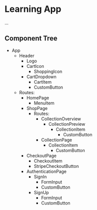 # Learning App

...

## Component Tree

- App
  - Header
    - Logo
    - CartIcon
      - ShoppingIcon
    - CartDropdown
      - CartItem
      - CustomButton
  - Routes:
    - HomePage
      - MenuItem
    - ShopPage
      - Routes:
        - CollectionOverview
          - CollectionPreview
            - CollectionItem
              - CustomButton
        - CollectionPage
          - CollectionItem
            - CustomButton
    - CheckoutPage
      - CheckoutItem
      - StripeCheckoutButton
    - AuthenticationPage
      - SignIn
        - FormInput
        - CustomButton
      - SignUp
        - FormInput
        - CustomButton
